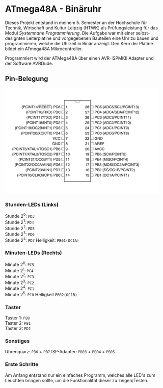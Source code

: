 # ATmega48A - Binäruhr
Dieses Projekt entstand in meinem 5. Semester an der Hochschule für Technik, Wirtschaft und Kultur Leipzig (HTWK) als Prüfungsleistung für das Modul _Systemnahe Programmierung_. Die Aufgabe war mit einer selbst-designten Leiterplatine und vorgegebenen Bauteilen eine Uhr zu bauen und programmieren, welche die Uhrzeit in Binär anzeigt. Den Kern der Platine bildet ein ATmega48A Mikrocontroller.

Programmiert wird der ATMega48A über einen AVR-ISPMKII Adapter und der Software AVRDude.
## Pin-Belegung
<img src="atmega_layout.png" width="500">

### Stunden-LEDs (Links)
Stunde 2<sup>0</sup>: `PD3`  
Stunde 2<sup>1</sup>: `PD4`  
Stunde 2<sup>2</sup>: `PD5`  
Stunde 2<sup>3</sup>: `PD6`  
Stunde 2<sup>4</sup>: `PD7`
Helligkeit: `PB01(OC1A)`
### Minuten-LEDs (Rechts)
Minute 2<sup>0</sup>: `PC5`  
Minute 2<sup>1</sup>: `PC4`  
Minute 2<sup>2</sup>: `PC3`     
Minute 2<sup>3</sup>: `PC2`  
Minute 2<sup>4</sup>: `PC1`  
Minute 2<sup>5</sup>: `PC0` 
Helligkeit `PB02(OC1B)`

### Taster  
Taster 1: `PB0`  
Taster 2: `PB1`  
Taster 3: `PD2`
### Sonstiges
Uhrenquarz: `PB6` + `PB7`
ISP-Adapter: `PB03` + `PB04` + `PB05`

### Erste Schritte
Am Anfang entstand nur ein einfaches Programm, welches alle LED's zum Leuchten bringen sollte, um die Funktionalität dieser zu zeigen/Testen.
